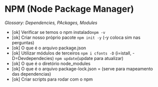 # NPM (Node Package Manager)

_Glossary: Dependencies, PAckages, Modules_

- [ok] Verificar se temos o npm instalado`npm -v`
- [ok] Criar nosso próprio pacote `npm init -y` (-y coloca sim nas perguntas)
- [ok] O que é o arquivo package.json
- [ok] Utilizar módulos de terceiros `npm i cfonts -D` (i=istall, -D=Devdependecies) `npm update`(update para atualizar)
- [ok] O que é o diretório node_modules 
- [ok] O que é o arquivo package-lock.json = (serve para mapeamento das dependencias)
- [ok] Criar scripts para rodar com o npm
